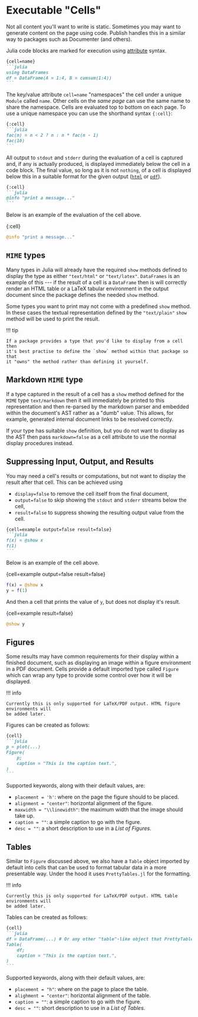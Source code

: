 # Executable "Cells"

Not all content you'll want to write is static. Sometimes you may want to
generate content on the page using code. Publish handles this in a similar way
to packages such as Documenter (and others).

Julia code blocks are marked for execution using [attribute](# "Attributes")
syntax.

````markdown
{cell=name}
```julia
using DataFrames
df = DataFrame(A = 1:4, B = cumsum(1:4))
```
````

The key/value attribute `cell=name` "namespaces" the cell under a unique
`Module` called `name`. Other cells on the *same page* can use the same name to
share the namespace. Cells are evaluated top to bottom on each page. To use a
unique namespace you can use the shorthand syntax `{:cell}`:

````markdown
{:cell}
```julia
fac(n) = n < 2 ? n : n * fac(n - 1)
fac(10)
```
````

All output to `stdout` and `stderr` during the evaluation of a cell is captured
and, if any is actually produced, is displayed immediately below the cell in a
code block. The final value, so long as it is not `nothing`, of a cell is
displayed below this in a suitable format for the given output ([`html`](#) or
[`pdf`](#)).

````markdown
{:cell}
```julia
@info "print a message..."
```
````

Below is an example of the evaluation of the cell above.

{:cell}
```julia
@info "print a message..."
```

## `MIME` types

Many types in Julia will already have the required `show` methods defined to
display the type as either `"text/html"` or `"text/latex"`. `DataFrames` is an
example of this --- if the result of a cell is a `DataFrame` then is will
correctly render an HTML table or a LaTeX tabular environment in the output
document since the package defines the needed `show` method.

Some types you want to print may not come with a predefined `show` method. In
these cases the textual representation defined by the `"text/plain"` `show`
method will be used to print the result.

!!! tip

    If a package provides a type that you'd like to display from a cell then
    it's best practise to define the `show` method within that package so that
    it "owns" the method rather than defining it yourself.

## Markdown `MIME` type

If a type captured in the result of a cell has a `show` method defined for the
`MIME` type `text/markdown` then it will immediately be printed to this
representation and then re-parsed by the markdown parser and embedded within
the document's AST rather as a "dumb" value. This allows, for example,
generated internal document links to be resolved correctly.

If your type has suitable `show` definition, but you do not want to display as
the AST then pass `markdown=false` as a cell attribute to use the normal
display procedures instead.

## Suppressing Input, Output, and Results

You may need a cell's results or computations, but not want to display the
result after that cell. This can be achieved using

  - `display=false` to remove the cell itself from the final document,
  - `output=false` to skip showing the `stdout` and `stderr` streams below the cell,
  - `result=false` to suppress showing the resulting output value from the cell.

````markdown
{cell=example output=false result=false}
```julia
f(x) = @show x
f(1)
```
````

Below is an example of the cell above.

{cell=example output=false result=false}
```julia
f(x) = @show x
y = f(1)
```

And then a cell that prints the value of `y`, but does not display it's result.

{cell=example result=false}
```julia
@show y
```

## Figures

Some results may have common requirements for their display within a finished document,
such as displaying an image within a figure environment in a PDF document. Cells provide
a default imported type called `Figure` which can wrap any type to provide some control
over how it will be displayed.

!!! info

    Currently this is only supported for LaTeX/PDF output. HTML figure environments will
    be added later.

Figures can be created as follows:

````markdown
{cell}
```julia
p = plot(...)
Figure(
    p;
    caption = "This is the caption text.",
)
```
````

Supported keywords, along with their default values, are:

  - `placement = 'h'`: where on the page the figure should to be placed.
  - `alignment = "center"`: horizontal alignment of the figure.
  - `maxwidth = "\\linewidth"`: the maximum width that the image should take up.
  - `caption = ""`: a simple caption to go with the figure.
  - `desc = ""`: a short description to use in a *List of Figures*.

## Tables

Similar to `Figure` discussed above, we also have a `Table` object imported by default
into cells that can be used to format tabular data in a more presentable way. Under the
hood it uses `PrettyTables.jl` for the formatting.

!!! info

    Currently this is only supported for LaTeX/PDF output. HTML table environments will
    be added later.

Tables can be created as follows:

````markdown
{cell}
```julia
df = DataFrame(...) # Or any other "table"-like object that PrettyTables supports.
Table(
    df;
    caption = "This is the caption text.",
)
```
````

Supported keywords, along with their default values, are:

  - `placement = "h"`: where on the page to place the table.
  - `alighment = "center"`: horizontal alignment of the table.
  - `caption = ""`: a simple caption to go with the figure.
  - `desc = ""`: short description to use in a *List of Tables*.